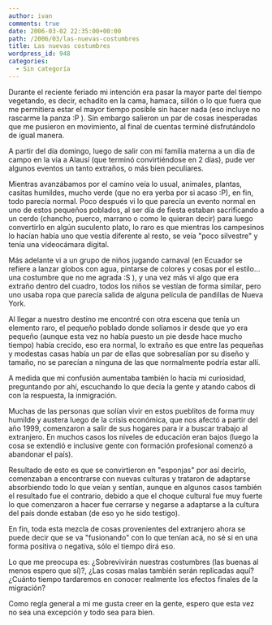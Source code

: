 ```yaml
---
author: ivan
comments: true
date: 2006-03-02 22:35:00+00:00
path: /2006/03/las-nuevas-costumbres
title: Las nuevas costumbres
wordpress_id: 948
categories:
  - Sin categoría
---
```


Durante el reciente feriado mi intención era pasar la mayor parte del tiempo vegetando, es decir, echadito en la cama, hamaca, sillón o lo que fuera que me permitiera estar el mayor tiempo posible sin hacer nada (eso incluye no rascarme la panza :P ). Sin embargo salieron un par de cosas inesperadas que me pusieron en movimiento, al final de cuentas terminé disfrutándolo de igual manera.

A partir del día domingo, luego de salir con mi familia materna a un día de campo en la vía a Alausí (que terminó convirtiéndose en 2 días), pude ver algunos eventos un tanto extraños, o más bien peculiares.

Mientras avanzábamos por el camino veía lo usual, animales, plantas, casitas humildes, mucho verde (que no era yerba por si acaso :P), en fin, todo parecía normal. Poco después vi lo que parecía un evento normal en uno de estos pequeños poblados, al ser día de fiesta estaban sacrificando a un cerdo (chancho, puerco, marrano o como le quieran decir) para luego convertirlo en algún suculento plato, lo raro es que mientras los campesinos lo hacían había uno que vestía diferente al resto, se veía "poco silvestre" y tenía una videocámara digital.

Más adelante vi a un grupo de niños jugando carnaval (en Ecuador se refiere a lanzar globos con agua, pintarse de colores y cosas por el estilo... una costumbre que no me agrada :S ), y una vez más vi algo que era extraño dentro del cuadro, todos los niños se vestían de forma similar, pero uno usaba ropa que parecía salida de alguna película de pandillas de Nueva York.

Al llegar a nuestro destino me encontré con otra escena que tenía un elemento raro, el pequeño poblado donde solíamos ir desde que yo era pequeño (aunque esta vez no había puesto un pie desde hace mucho tiempo) había crecido, eso era normal, lo extraño es que entre las pequeñas y modestas casas había un par de ellas que sobresalían por su diseño y tamaño, no se parecían a ninguna de las que normalmente podría estar allí.

A medida que mi confusión aumentaba también lo hacía mi curiosidad, preguntando por ahí, escuchando lo que decía la gente y atando cabos di con la respuesta, la inmigración.

Muchas de las personas que solían vivir en estos pueblitos de forma muy humilde y austera luego de la crisis económica, que nos afectó a partir del año 1999, comenzaron a salir de sus hogares para ir a buscar trabajo al extranjero. En muchos casos los niveles de educación eran bajos (luego la cosa se extendió e inclusive gente con formación profesional comenzó a abandonar el país).

Resultado de esto es que se convirtieron en "esponjas" por así decirlo, comenzaban a encontrarse con nuevas culturas y trataron de adaptarse absorbiendo todo lo que veían y sentían, aunque en algunos casos también el resultado fue el contrario, debido a que el choque cultural fue muy fuerte lo que comenzaron a hacer fue cerrarse y negarse a adaptarse a la cultura del país donde estaban (de eso yo he sido testigo).

En fin, toda esta mezcla de cosas provenientes del extranjero ahora se puede decir que se va "fusionando" con lo que tenían acá, no sé si en una forma positiva o negativa, sólo el tiempo dirá eso.

Lo que me preocupa es: ¿Sobrevivirán nuestras costumbres (las buenas al menos espero que sí)?, ¿Las cosas malas también serán replicadas aquí? ¿Cuánto tiempo tardaremos en conocer realmente los efectos finales de la migración?

Como regla general a mi me gusta creer en la gente, espero que esta vez no sea una excepción y todo sea para bien.
